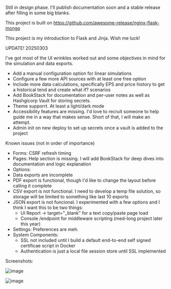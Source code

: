 Still in design phase. I'll publish documentation soon and a stable release after filling in some big blanks. 

This project is built on https://github.com/awesome-release/nginx-flask-mongo

This project is my introduction to Flask and Jinja. Wish me luck!

UPDATE! 20250303

I've got most of the UI wrinkles worked out and some objectives in mind for the simulation and data exports.

*  Add a manual configuration option for linear simulations
*  Configure a few more API sources with at least one free option
*  Include more data calculations, specifically EPS and price history to get a historical tend and create what if? scenarios
*  Add BookStack for documentation and per-user notes as well as Hashgicorp Vault for storing secrets.
*  Theme supporrt. At least a light/dark mode
*  Accessibility features are missing. I'd love to recruit someone to help guide me in a way that makes sense. Short of that, I will make an attempt.
*  Admin init on new deploy to set up secrets once a vault is added to the project

Known issues (not in order of importance) 
*  Forms: CSRF refresh timing
*  Pages: Help section is missing. I will add BookStack for deep dives into documentation and logic explanation
*  Options:
  *  Data exports are incomplete
  *  PDF export is functional, though I'd like to change the layout before calling it complete
  *  CSV export is not functional. I need to develop a temp file solution, so storage will be limited to something like last 10 exports
  *  JSON export is not funcional. I experimented with a few options and I think I want this to be two things:
     * UI Report -> target="_blank" for a text copy/paste page load
     * Console /endpoint for middleware scripting (med-long project later this year) 
*  Settings: Preferences are meh. 
*  System Components:
   *  SSL not included until I build a default end-to-end self signed certificae script in Docker
   *  Authentication is just a local file session store until SSL implemented

 
Screenshots:

![image](https://github.com/user-attachments/assets/b2a98487-ec42-4991-a6e1-bfaf52d8b39f)

![image](https://github.com/user-attachments/assets/639d574d-363f-4151-8462-5ba3be609302)
